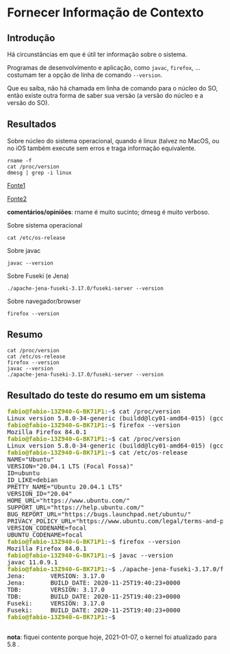 # Fornecer Informação de Contexto

## Introdução

Há circunstâncias em que é útil ter informação sobre o sistema.

Programas de desenvolvimento e aplicação, como `javac`, `firefox`, ... costumam ter a opção de linha de comando `--version`.

Que eu saiba, não há chamada em linha de comando para o núcleo do SO, então existe outra forma de saber sua versão (a versão do núcleo e a versão do SO). 

## Resultados

Sobre núcleo do sistema operacional, quando é linux (talvez no MacOS, ou no iOS também execute sem erros e traga informação equivalente.

```
rname -f
cat /proc/version
dmesg | grep -i linux
```

[Fonte1](https://itsfoss.com/find-which-kernel-version-is-running-in-ubuntu/)

[Fonte2](https://linuxize.com/post/how-to-check-linux-version/)

**comentários/opiniões**: rname é muito sucinto; dmesg é muito verboso.

Sobre sistema operacional

```
cat /etc/os-release
```

Sobre javac

```
javac --version
```

Sobre Fuseki (e Jena)

```
./apache-jena-fuseki-3.17.0/fuseki-server --version
```

Sobre navegador/browser

```
firefox --version
```

## Resumo

```
cat /proc/version
cat /etc/os-release
firefox --version
javac --version
./apache-jena-fuseki-3.17.0/fuseki-server --version
```

## Resultado do teste do resumo em um sistema

<pre><font color="#859900"><b>fabio@fabio-13Z940-G-BK71P1</b></font>:<font color="#268BD2"><b>~</b></font>$ cat /proc/version
Linux version 5.8.0-34-generic (buildd@lcy01-amd64-015) (gcc (Ubuntu 9.3.0-17ubuntu1~20.04) 9.3.0, GNU ld (GNU Binutils for Ubuntu) 2.34) #37~20.04.2-Ubuntu SMP Thu Dec 17 14:53:00 UTC 2020
<font color="#859900"><b>fabio@fabio-13Z940-G-BK71P1</b></font>:<font color="#268BD2"><b>~</b></font>$ firefox --version
Mozilla Firefox 84.0.1
<font color="#859900"><b>fabio@fabio-13Z940-G-BK71P1</b></font>:<font color="#268BD2"><b>~</b></font>$ cat /proc/version
Linux version 5.8.0-34-generic (buildd@lcy01-amd64-015) (gcc (Ubuntu 9.3.0-17ubuntu1~20.04) 9.3.0, GNU ld (GNU Binutils for Ubuntu) 2.34) #37~20.04.2-Ubuntu SMP Thu Dec 17 14:53:00 UTC 2020
<font color="#859900"><b>fabio@fabio-13Z940-G-BK71P1</b></font>:<font color="#268BD2"><b>~</b></font>$ cat /etc/os-release
NAME=&quot;Ubuntu&quot;
VERSION=&quot;20.04.1 LTS (Focal Fossa)&quot;
ID=ubuntu
ID_LIKE=debian
PRETTY_NAME=&quot;Ubuntu 20.04.1 LTS&quot;
VERSION_ID=&quot;20.04&quot;
HOME_URL=&quot;https://www.ubuntu.com/&quot;
SUPPORT_URL=&quot;https://help.ubuntu.com/&quot;
BUG_REPORT_URL=&quot;https://bugs.launchpad.net/ubuntu/&quot;
PRIVACY_POLICY_URL=&quot;https://www.ubuntu.com/legal/terms-and-policies/privacy-policy&quot;
VERSION_CODENAME=focal
UBUNTU_CODENAME=focal
<font color="#859900"><b>fabio@fabio-13Z940-G-BK71P1</b></font>:<font color="#268BD2"><b>~</b></font>$ firefox --version
Mozilla Firefox 84.0.1
<font color="#859900"><b>fabio@fabio-13Z940-G-BK71P1</b></font>:<font color="#268BD2"><b>~</b></font>$ javac --version
javac 11.0.9.1
<font color="#859900"><b>fabio@fabio-13Z940-G-BK71P1</b></font>:<font color="#268BD2"><b>~</b></font>$ ./apache-jena-fuseki-3.17.0/fuseki-server --version
Jena:       VERSION: 3.17.0
Jena:       BUILD_DATE: 2020-11-25T19:40:23+0000
TDB:        VERSION: 3.17.0
TDB:        BUILD_DATE: 2020-11-25T19:40:23+0000
Fuseki:     VERSION: 3.17.0
Fuseki:     BUILD_DATE: 2020-11-25T19:40:23+0000
<font color="#859900"><b>fabio@fabio-13Z940-G-BK71P1</b></font>:<font color="#268BD2"><b>~</b></font>$ 

</pre>

**nota**: fiquei contente porque hoje, 2021-01-07, o kernel foi atualizado para 5.8 . 


